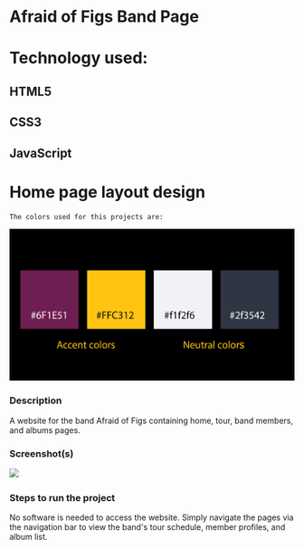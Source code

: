 # Afraid of Figs Band Page

# Technology used:
## HTML5
## CSS3
## JavaScript

# Home page layout design
````
The colors used for this projects are:
````
<img src="https://github.com/nss-evening-cohort-8/bandz-afraid-of-figs/blob/master/img/colors.jpg">

### Description
A website for the band Afraid of Figs containing home, tour, band members, and albums pages.

### Screenshot(s)

<img src="https://bandz-afraid-of-figs/img/Screen Shot members page.png">
    

### Steps to run the project
No software is needed to access the website. Simply navigate the pages via the navigation bar to view the band's tour schedule, member profiles, and album list.

